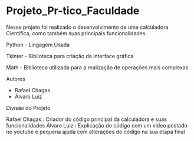 # Projeto_Pr-tico_Faculdade

Nesse projeto foi realizado o desenvolvimento de uma calculadora Científica, como também suas principais funcionalidades.



Python - Lingagem Usada

Tkinter - Biblioteca para criação da interface gráfica 

Math - Biblioteca utilizada para a realização de operações mais complexas 


Autores

- Rafael Chagas
- Álvaro Luiz




Divisão do Projeto 

Rafael Chagas : Criador do código principal da calculadora e suas funcionalidades 
Álvaro Luiz : Explicação do código com um video postado no youtube e pequena ajuda com alterações do código na sua etapa final